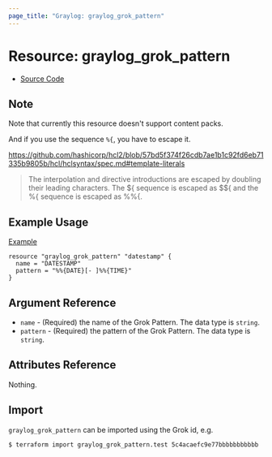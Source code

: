 ```yaml
---
page_title: "Graylog: graylog_grok_pattern"
---
```


# Resource: graylog_grok_pattern

* [Source Code](https://github.com/terraform-provider-graylog/terraform-provider-graylog/blob/master/graylog/resource/system/grok/resource.go)

## Note

Note that currently this resource doesn't support content packs.

And if you use the sequence `%{`, you have to escape it.

https://github.com/hashicorp/hcl2/blob/57bd5f374f26cdb7ae1b1c92fd6eb71335b9805b/hcl/hclsyntax/spec.md#template-literals

> The interpolation and directive introductions are escaped by doubling their leading characters.
> The ${ sequence is escaped as $${ and the %{ sequence is escaped as %%{.

## Example Usage

[Example](https://github.com/terraform-provider-graylog/terraform-provider-graylog/blob/master/examples/v0.12/grok_pattern.tf)

```hcl
resource "graylog_grok_pattern" "datestamp" {
  name = "DATESTAMP"
  pattern = "%%{DATE}[- ]%%{TIME}"
}
```

## Argument Reference

* `name` - (Required) the name of the Grok Pattern. The data type is `string`.
* `pattern` - (Required) the pattern of the Grok Pattern. The data type is `string`.

## Attributes Reference

Nothing.

## Import

`graylog_grok_pattern` can be imported using the Grok id, e.g.

```console
$ terraform import graylog_grok_pattern.test 5c4acaefc9e77bbbbbbbbbbb
```
